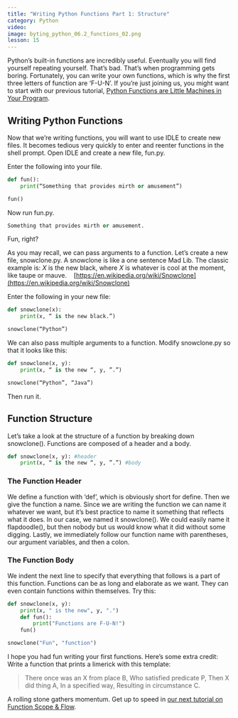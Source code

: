 ```yaml
---
title: "Writing Python Functions Part 1: Structure"
category: Python
video:
image: byting_python_06.2_functions_02.png
lesson: 15
---
```


Python’s built-in functions are incredibly useful. Eventually you will find yourself repeating yourself. That’s bad. That’s when programming gets boring. Fortunately, you can write your own functions, which is why the first three letters of function are ‘F-U-N’. If you’re just joining us, you might want to start with our previous tutorial, [Python Functions are Little Machines in Your Program](https://thehelloworldprogram.com/python/python-functions/).

## Writing Python Functions

Now that we’re writing functions, you will want to use IDLE to create new files. It becomes tedious very quickly to enter and reenter functions in the shell prompt. Open IDLE and create a new file, fun.py.

Enter the following into your file.

```python
def fun():
    print(“Something that provides mirth or amusement”)

fun()
```

Now run fun.py.

```python
Something that provides mirth or amusement.
```

Fun, right?

As you may recall, we can pass arguments to a function. Let’s create a new file, snowclone.py. A snowclone is like a one sentence Mad Lib. The classic example is: _X_ is the new black, where _X_ is whatever is cool at the moment, like taupe or mauve.    [https://en.wikipedia.org/wiki/Snowclone](https://en.wikipedia.org/wiki/Snowclone)

Enter the following in your new file:

```python
def snowclone(x):
    print(x, “ is the new black.”)

snowclone(“Python”)
```

We can also pass multiple arguments to a function. Modify snowclone.py so that it looks like this:

```python
def snowclone(x, y):
    print(x, “ is the new “, y, ”.”)

snowclone(“Python”, “Java”)
```

Then run it.

## Function Structure

Let’s take a look at the structure of a function by breaking down snowclone(). Functions are composed of a header and a body.

```python
def snowclone(x, y): #header
    print(x, “ is the new “, y, ”.”) #body
```

### The Function Header

We define a function with ‘def’, which is obviously short for define. Then we give the function a name. Since we are writing the function we can name it whatever we want, but it’s best practice to name it something that reflects what it does. In our case, we named it snowclone(). We could easily name it flapdoodle(), but then nobody but us would know what it did without some digging. Lastly, we immediately follow our function name with parentheses, our argument variables, and then a colon.

### The Function Body

We indent the next line to specify that everything that follows is a part of this function. Functions can be as long and elaborate as we want. They can even contain functions within themselves. Try this:

```python
def snowclone(x, y):
    print(x, " is the new", y, ".")
    def fun():
        print("Functions are F-U-N!")
    fun()

snowclone("Fun", "function")
```

I hope you had fun writing your first functions. Here’s some extra credit: Write a function that prints a limerick with this template:

> There once was an X from place B,
> Who satisfied predicate P,
> Then X did thing A,
> In a specified way,
> Resulting in circumstance C.

A rolling stone gathers momentum. Get up to speed in [our next tutorial on Function Scope & Flow](https://thehelloworldprogram.com/python/writing-python-functions-part-2-flow-scope/).
